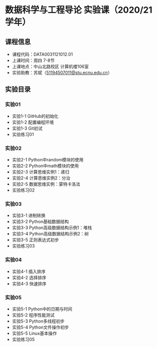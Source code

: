 # 数据科学与工程导论 实验课（2020/21学年）

## 课程信息

* 课程代码：DATA0031121012.01
* 上课时间：周四 7-8节
* 上课地点：中山北路校区 计算机楼106室
* 实验助教：苏斌（51194507011@stu.ecnu.edu.cn）

## 实验目录

### 实验01

* 实验1-1 GitHub的初始化
* 实验1-2 配置编程环境
* 实验1-3 Git初试
* 实验练习01

### 实验02

* 实验2-1 Python中random模块的使用
* 实验2-2 Python中math模块的使用
* 实验2-3 计算思维实例1：递归
* 实验2-4 计算思维实例2：分治
* 实验2-5 数据思维实例：蒙特卡洛法
* 实验练习02

### 实验03

* 实验3-1 进制转换
* 实验3-2 Python基础数据结构
* 实验3-3 Python高级数据结构示例1：堆栈
* 实验3-4 Python高级数据结构示例2：树
* 实验3-5 正则表达式初步
* 实验练习03

### 实验04

* 实验4-1 插入排序
* 实验4-2 选择排序
* 实验4-3 快速排序

### 实验05

* 实验5-1 Python中的日期与时间
* 实验5-2 程序性能测试
* 实验5-3 Python多线程初步
* 实验5-4 Python文件操作初步
* 实验5-5 Linux基本操作
* 实验练习05